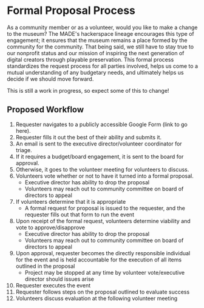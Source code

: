# Formal Proposal Process
As a community member or as a volunteer, would you like to make a change to the museum? The MADE's hackerspace lineage encourages this type of engagement; it ensures that the museum remains a place formed by the community for the community. That being said, we still have to stay true to our nonprofit status and our mission of inspiring the next generation of digital creators through playable preservation. This formal process standardizes the request process for all parties involved, helps us come to a mutual understanding of any budgetary needs, and ultimately helps us decide if we should move forward.

This is still a work in progress, so expect some of this to change!

## Proposed Workflow
1. Requester navigates to a publicly accessible Google Form (link to go here).
2. Requester fills it out the best of their ability and submits it.
3. An email is sent to the executive director/volunteer coordinator for triage.
4. If it requires a budget/board engagement, it is sent to the board for approval.
5. Otherwise, it goes to the volunteer meeting for volunteers to discuss.
6. Volunteers vote whether or not to have it turned into a formal proposal.
   - Executive director has ability to drop the proposal
   - Volunteers may reach out to community committee on board of directors to appeal
8. If volunteers determine that it is appropriate
   - A formal request for proposal is issued to the requester, and the requester fills out that form to run the event
9. Upon receipt of the formal request, volunteers determine viability and vote to approve/disapprove
   - Executive director has ability to drop the proposal
   - Volunteers may reach out to community committee on board of directors to appeal
10. Upon approval, requester becomes the directly responsible individual for the event and is held accountable for the execution of all items outlined in the proposal
    - Project may be stopped at any time by volunteer vote/executive director should issues arise
11. Requester executes the event
12. Requester follows steps on the proposal outlined to evaluate success
13. Volunteers discuss evaluation at the following volunteer meeting

